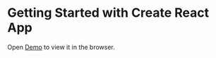 # Getting Started with Create React App


Open [Demo](https://reactjs-assignment-phucle.netlify.app/) to view it in the browser.


